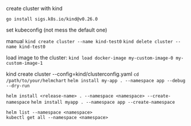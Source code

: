 create cluster with kind

`go install sigs.k8s.io/kind@v0.26.0`

set kubeconfig (not mess the default one)

manual
`kind create cluster --name kind-test0`
`kind delete cluster --name kind-test0`

load image to the cluster:
`kind load docker-image my-custom-image-0 my-custom-image-1`


kind create cluster --config=kind/clusterconfig.yaml
`cd /path/to/your/helmchart`
`helm install my-app . --namespace app --debug --dry-run`

`helm install <release-name> . --namespace <namespace> --create-namespace`
`helm install myapp . --namespace app --create-namespace`
```
helm list --namespace <namespace>
kubectl get all --namespace <namespace>
```